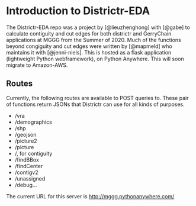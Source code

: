 # Introduction to Districtr-EDA

The Districtr-EDA repo was a project by [@lieuzhenghong] with [@gabe]
to calculate contiguity and cut edges for both districtr and GerryChain
applications at MGGG from the Summer of 2020. Much of the functions beyond
congiguity and cut edges were written by [@mapmeld] who maintains it
with [@jenni-niels]. This is hosted as a flask application (lightweight
Python webframework), on Python Anywhere. This will soon migrate to Amazon-AWS.

## Routes

Currently, the following routes are available to POST queries to. These pair of
functions return JSONs that Districtr can use for all kinds of purposes.

- /vra
- /demographics
- /shp
- /geojson
- /picture2
- /picture
- /, for contiguity 
- /findBBox
- /findCenter
- /contigv2
- /unassigned
- /debug...

The current URL for this server is http://mggg.pythonanywhere.com/
